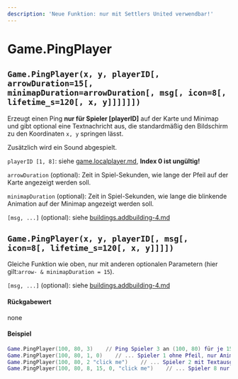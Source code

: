 ```yaml
---
description: 'Neue Funktion: nur mit Settlers United verwendbar!'
---
```


# Game.PingPlayer

## `Game.PingPlayer(x, y, playerID[, arrowDuration=15[, minimapDuration=arrowDuration[, msg[, icon=8[, lifetime_s=120[, x, y]]]]]])`

Erzeugt einen Ping **nur für Spieler \[playerID]** auf der Karte und Minimap und gibt optional eine Textnachricht aus, die standardmäßig den Bildschirm zu den Koordinaten `x, y` springen lässt.

Zusätzlich wird ein Sound abgespielt.

`playerID [1, 8]`: siehe [game.localplayer.md](game.localplayer.md "mention"), **Index 0 ist ungültig!**

`arrowDuration` (optional): Zeit in Spiel-Sekunden, wie lange der Pfeil auf der Karte angezeigt werden soll.

`minimapDuration` (optional): Zeit in Spiel-Sekunden, wie lange die blinkende Animation auf der Minimap  angezeigt werden soll.

`[msg, ...]` (optional): siehe [buildings.addbuilding-4.md](buildings.addbuilding-4.md "mention")

## `Game.PingPlayer(x, y, playerID[, msg[, icon=8[, lifetime_s=120[, x, y]]]])`

Gleiche Funktion wie oben, nur mit anderen optionalen Parametern (hier gilt:`arrow- & minimapDuration = 15`).

`[msg, ...]` (optional): siehe [buildings.addbuilding-4.md](buildings.addbuilding-4.md "mention")

#### Rückgabewert

none

#### Beispiel

```lua
Game.PingPlayer(100, 80, 3)    // Ping Spieler 3 an (100, 80) für je 15 Sekunden
Game.PingPlayer(100, 80, 1, 0)    // ... Spieler 1 ohne Pfeil, nur Animation auf der Minimap
Game.PingPlayer(100, 80, 2 "click me")    // ... Spieler 2 mit Textausgabe, Bildschirm springt zu den Koordinaten
Game.PingPlayer(100, 80, 8, 15, 0, "click me")    // ... Spieler 8 nur Pfeil und Nachricht
```
